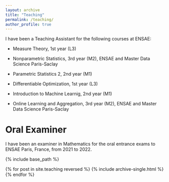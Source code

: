 ```yaml
---
layout: archive
title: "Teaching"
permalink: /teaching/
author_profile: true
---
```



I have been a Teaching Assistant for the following courses at ENSAE:

- Measure Theory, 1st year (L3)

- Nonparametric Statistics, 3rd year (M2), ENSAE and Master Data Science Paris-Saclay

- Parametric Statistics 2, 2nd year (M1)

- Differentiable Optimization, 1st year (L3)

- Introduction to Machine Learnig, 2nd year (M1)

- Online Learning and Aggregation, 3rd year (M2), ENSAE and Master Data Science Paris-Saclay

# Oral Examiner

I have been an examiner in Mathematics for the oral entrance exams to ENSAE Paris, France, from 2021 to 2022.



{% include base_path %}

{% for post in site.teaching reversed %}
  {% include archive-single.html %}
{% endfor %}
